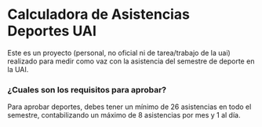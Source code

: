 # Calculadora de Asistencias Deportes UAI
Este es un proyecto (personal, no oficial ni de tarea/trabajo de la uai) realizado para medir como vaz con la asistencia del semestre de deporte en la UAI.

### ¿Cuales son los requisitos para aprobar?
Para aprobar deportes, debes tener un mínimo de 26 asistencias en todo el semestre, contabilizando un máximo de 8 asistencias por mes y 1 al día.
